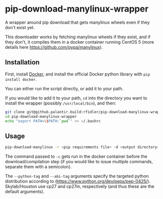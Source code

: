 # pip-download-manylinux-wrapper
A wrapper around pip download that gets manylinux wheels even if they don't exist yet.

This downloader works by fetching manylinux wheels if they exist, and if they don't, it compiles them in a docker container running CentOS 5 (more details here https://github.com/pypa/manylinux).

Installation
------------
First, install [Docker](https://docs.docker.com/docker-for-mac/install/), and install the official Docker python library with `pip install docker`.

You can either run the script directly, or add it to your path.

If you would like to add it to your path, `cd` into the directory you want to install the wrapper (possibly `/usr/local/bin`), and then:
```bash
git clone git@github.palantir.build:rfidler/pip-download-manylinux-wrapper.git
cd pip-download-manylinux-wrapper
echo "export PATH=\$PATH:`pwd`" >> ~/.bashrc
```

Usage
-----
```bash
pip-download-manylinux -r <pip requirements file> -d <output directory> -c <command> --python-tag <tag> --abi-tag <tag>
```

The command passed to `-c` gets run in the docker container before the download/compilation step (if you would like to issue multiple commands, separate them with a semicolon).

The `--python-tag` and `--abi-tag` arguments specify the targeted python distribution according to (https://www.python.org/dev/peps/pep-0425/).  Skylab/Houston use cp27 and cp27m, respectively (and thus these are the default arguments).
